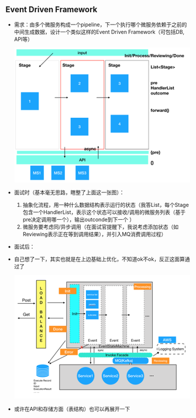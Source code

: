 ## Event Driven Framework

* 需求：由多个微服务构成一个pipeline，下一个执行哪个微服务依赖于之前的中间生成数据，设计一个类似这样的Event Driven Framework（可包括DB, API等）

  <img src="imgs/event_driven_framework_before.png" style="zoom:50%;" />

* 面试时（基本毫无思路，瞎整了上面这一张图）：

  1. 抽象化流程，用一种什么数据结构表示运行的状态（我答List<Stage>，每个Stage 包含一个HandlerList，表示这个状态可以接收/调用的微服务列表（基于pre决定调用哪一个），输出outconde到下一个 ）
  2. 微服务要考虑同/异步调用（在面试官提醒下，我说考虑添加状态（如Reviewing表示正在等到调用结果），并引入MQ消费调用过程）

* 面试后：

* 自己想了一下，其实也就是在上边基础上优化，不知道ok不ok，反正这面算通过了

  <img src= "imgs/event_driven_framework_after.png" style="zoom:50%;" />

* 或许在API和存储方面（表结构）也可以再展开一下



